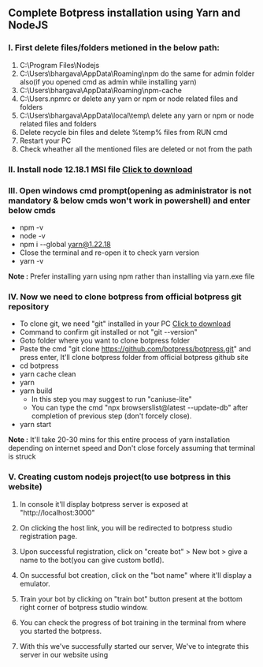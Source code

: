 ## Complete Botpress installation using Yarn and NodeJS
### I. First delete files/folders metioned in the below path:
1) C:\Program Files\Nodejs
2) C:\Users\bhargava\AppData\Roaming\npm do the same for admin folder also(if you opened cmd as admin while installing yarn)
3) C:\Users\bhargava\AppData\Roaming\npm-cache 
4) C:\Users\.npmrc or delete any yarn or npm or node related files and folders
5) C:\Users\bhargava\AppData\local\temp\ delete any yarn or npm or node related files and folders
6) Delete recycle bin files and delete %temp% files from RUN cmd
7) Restart your PC
8) Check wheather all the mentioned files are deleted or not from the path

### II. Install node 12.18.1 MSI file [Click to download](https://nodejs.org/download/release/v12.18.1/) <br />
### III. Open windows cmd prompt(opening as administrator is not mandatory & below cmds won't work in powershell) and enter below cmds
- npm -v
- node -v
- npm i --global yarn@1.22.18
- Close the terminal and re-open it to check yarn version
- yarn -v

**Note :** Prefer installing yarn using npm rather than installing via yarn.exe file

### IV. Now we need to clone botpress from official botpress git repository
- To clone git, we need "git" installed in your PC [Click to download](https://git-scm.com/downloads)
- Command to confirm git installed or not "git --version"
- Goto folder where you want to clone botpress folder
- Paste the cmd "git clone https://github.com/botpress/botpress.git" and press enter, It'll clone botpress folder from official botpress github site
- cd botpress
- yarn cache clean
- yarn
- yarn build 
  - In this step you may suggest to run "caniuse-lite"
  - You can type the cmd "npx browserslist@latest --update-db" after completion of previous step (don't forcely close).
- yarn start <br/>

**Note :** It'll take 20-30 mins for this entire process of yarn installation depending on internet speed and Don't close forcely assuming that terminal is struck

### V. Creating custom nodejs project(to use botpress in this website)
1) In console it'll display botpress server is exposed at "http://localhost:3000"
2) On clicking the host link, you will be redirected to botpress studio registration page.
3) Upon successful registration, click on "create bot" > New bot > give a name to the bot(you can give custom botId).
4) On successful bot creation, click on the "bot name" where it'll display a emulator.
5) Train your bot by clicking on "train bot" button present at the bottom right corner of botpress studio window.
6) You can check the progress of bot training in the terminal from where you started the botpress.
7) With this we've successfully started our server, We've to integrate this server in our website using <script> tag.
8) Integrating chatbot in our custom website <br/>
       a) Create a package structure using the following npm cmds
   - Open npm command prompt
   - npm install express<space>-g
   - npm install express-generator -g
   - cd desktop
   - express --view=pug projectName
   - cd projectName
   - npm install
   - npm start <br/>
  
   b) Copy and paste following code into your index.pug file after body tag<br/>
   - script(src="http://localhost:3000/assets/modules/channel-web/object_assign.js")
   - script(src="http://localhost:3000/assets/modules/channel-web/inject.js")
   - script. <br/>
     window.botpressWebChat.init({<br/>
     host: 'http://localhost:3000/', <br/>
     botId:"alvin",<br/>
     //- host: 'http://34.255.255.255/',<br/>
     //- botId: 'spine',<br/>
     //- extraStylesheet: '/modules/channel-web/assets/gbr-custom-styles.css',<br/>
     //- hideWidget: false, //to hide the bot floating icon from webpage<br/>
     })<br/>
  
   c) Change your default port number of your website from bin/www folder of nodejs application in-order to avoid overlapping default port of botpress server(3000)<br/>
  
   d) Start your website using cmd "npm start" from the terminal.

### VI. Modifying botpress src folder
   #### 1) Applying custom CSS
   - Goto botpress(cloned folder from github) > modules > channel-web > assets > default.css <br/>
   #### 2) Changing mailId from src folder(only mail not pwd)
   - You can change mail Id from the path botpress > packages > bp > dist > data > global > botpress.config.json > "superAdmins": <br/>
   #### 3) To change default botpress server port number ####
   - Goto botpress(cloned folder from github) > packages > bp > dist > data > global > botpress.config.json > "port":3000 <br/>
   #### 4) To change the name of the bot in the chat emulator
   - Open botpress studio(localhost:3000) > Click config button of your bot > Change the name from the name section
   - Changing name will instantly reflect in your website bot
   - Sometimes restarting the npm and bot server is needed
   #### 5) To change or modify code (eg:API)
   - Open botpress studio(localhost:3000) > Click on code editor from sidebar menu > In the Actions section, open the file in Bot <bot name> folder
   - Change the code or API that you want and finally click on Save icon present at bottom-left
  
**Note :** If you make any modifications using yarn start cmd, please restart your server for each modification you've made.
  
  
### VII. Reference Links
  #### 1) Installation guide
  - https://classic.yarnpkg.com/lang/en/docs/install/#windows-stable
  - https://yarnpkg.com/
  - https://www.alibabacloud.com/blog/advanced-concepts-in-botpress-a-crash-course_596225
  - https://socket.dev/npm/package/@botpress/channel-web
  - https://github.com/botpress/botpress-examples/blob/master/motivation-bot/index.js <br/>
  #### 2) API Integration links
  - https://www.adenin.com/blog/botpress-work-chatbot-tutorial/ <br/>
  - https://www.youtube.com/watch?v=rju2Fg9fg4I <br/>
  - https://www.youtube.com/watch?v=pw6CUtJ_8w0 <br/>
  #### 3) Displaying image via API
  - https://www.youtube.com/watch?v=zaVwJ8j8cZI
